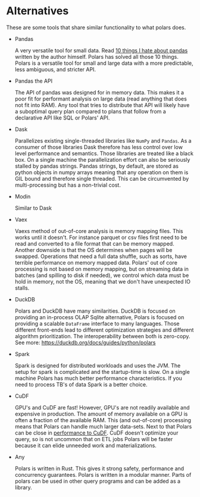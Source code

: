 # Alternatives 

These are some tools that share similar functionality to what polars does.

- Pandas

    A very versatile tool for small data. Read [10 things I hate about pandas](https://wesmckinney.com/blog/apache-arrow-pandas-internals/)
    written by the author himself. Polars has solved all those 10 things.
    Polars is a versatile tool for small and large data with a more predictable, less ambiguous, and stricter API.

- Pandas the API

    The API of pandas was designed for in memory data. This makes it a poor fit for performant analysis on large data
    (read anything that does not fit into RAM). Any tool that tries to distribute that API will likely have a
    suboptimal query plan compared to plans that follow from a declarative API like SQL or Polars' API.

- Dask

    Parallelizes existing single-threaded libraries like `NumPy` and `Pandas`. As a consumer of those libraries Dask
    therefore has less control over low level performance and semantics.
    Those libraries are treated like a black box.
    On a single machine the parallelization effort can also be seriously stalled by pandas strings.
    Pandas strings, by default, are stored as python objects in
    numpy arrays meaning that any operation on them is GIL bound and therefore single threaded. This can be circumvented
    by multi-processing but has a non-trivial cost.

- Modin

    Similar to Dask

- Vaex

    Vaexs method of out-of-core analysis is memory mapping files. This works until it doesn't. For instance parquet
    or csv files first need to be read and converted to a file format that can be memory mapped. Another downside is
    that the OS determines when pages will be swapped. Operations that need a full data shuffle, such as
    sorts, have terrible performance on memory mapped data.
    Polars' out of core processing is not based on memory mapping, but on streaming data in batches (and spilling to disk
    if needed), we control which data must be hold in memory, not the OS, meaning that we don't have unexpected IO stalls.

- DuckDB

    Polars and DuckDB have many similarities. DuckDB is focused on providing an in-process OLAP Sqlite alternative,
    Polars is focused on providing a scalable `DataFrame` interface to many languages. Those different front-ends lead to
    different optimization strategies and different algorithm prioritization. The interoperability between both is zero-copy.
    See more: https://duckdb.org/docs/guides/python/polars

- Spark

    Spark is designed for distributed workloads and uses the JVM. The setup for spark is complicated and the startup-time
    is slow. On a single machine Polars has much better performance characteristics. If you need to process TB's of data
    Spark is a better choice.

- CuDF

    GPU's and CuDF are fast!
    However, GPU's are not readily available and expensive in production. The amount of memory available on a GPU
    is often a fraction of the available RAM.
    This (and out-of-core) processing means that Polars can handle much larger data-sets.
    Next to that Polars can be close in [performance to CuDF](https://zakopilo.hatenablog.jp/entry/2023/02/04/220552).
    CuDF doesn't optimize your query, so is not uncommon that on ETL jobs Polars will be faster because it can elide
    unneeded work and materializations.

- Any

    Polars is written in Rust. This gives it strong safety, performance and concurrency guarantees.
    Polars is written in a modular manner. Parts of polars can be used in other query programs and can be added as a library.